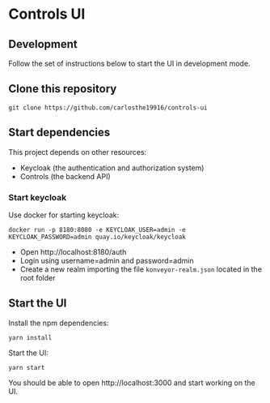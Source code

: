 # Controls UI

## Development

Follow the set of instructions below to start the UI in development mode.

## Clone this repository

```shell
git clone https://github.com/carlosthe19916/controls-ui
```

## Start dependencies

This project depends on other resources:

- Keycloak (the authentication and authorization system)
- Controls (the backend API)

### Start keycloak

Use docker for starting keycloak:

```shell
docker run -p 8180:8080 -e KEYCLOAK_USER=admin -e KEYCLOAK_PASSWORD=admin quay.io/keycloak/keycloak
```

- Open http://localhost:8180/auth
- Login using username=admin and password=admin
- Create a new realm importing the file `konveyor-realm.json` located in the root folder

## Start the UI

Install the npm dependencies:

```shell
yarn install
```

Start the UI:

```shell
yarn start
```

You should be able to open http://localhost:3000 and start working on the UI.
